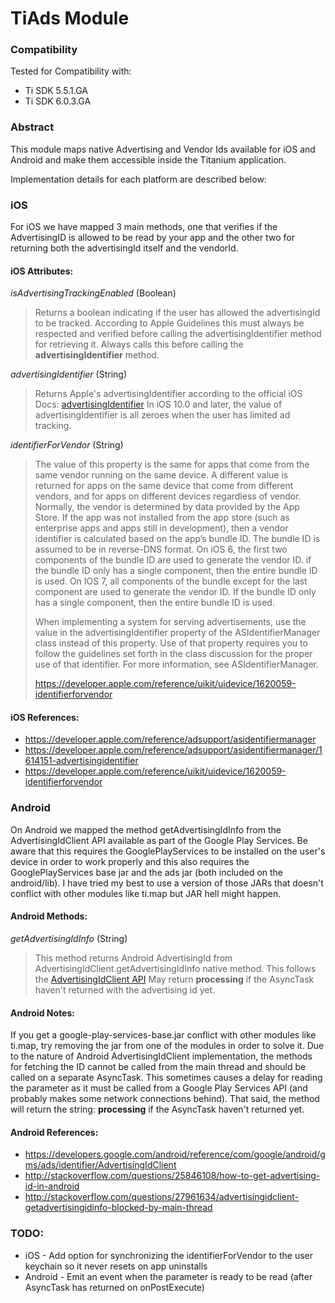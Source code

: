 # TiAds Module

### Compatibility

Tested for Compatibility with:
* Ti SDK 5.5.1.GA
* Ti SDK 6.0.3.GA

### Abstract

This module maps native Advertising and Vendor Ids available for iOS and Android and make them accessible inside the Titanium application.

Implementation details for each platform are described below:

### iOS

For iOS we have mapped 3 main methods, one that verifies if the AdvertisingID is allowed to be read by your app and the other two for returning both the advertisingId itself and the vendorId.

#### iOS Attributes:

*isAdvertisingTrackingEnabled* (Boolean)

> Returns a boolean indicating if the user has allowed the advertisingId to be tracked. According to Apple Guidelines this must always be respected and verified before calling the advertisingIdentifier method for retrieving it.
> Always calls this before calling the **advertisingIdentifier** method.

*advertisingIdentifier* (String)

> Returns Apple's advertisingIdentifier according to the official iOS Docs: [advertisingIdentifier](https://developer.apple.com/reference/adsupport/asidentifiermanager/1614151-advertisingidentifier?language=objc)
>  In iOS 10.0 and later, the value of advertising​Identifier is all zeroes when the user has limited ad tracking.

*identifierForVendor* (String)

>  The value of this property is the same for apps that come from the same vendor running on the same device. A different value is returned for apps on the same device that come from different vendors, and for apps on different devices regardless of vendor.
>  Normally, the vendor is determined by data provided by the App Store. If the app was not installed from the app store (such as enterprise apps and apps still in development), then a vendor identifier is calculated based on the app’s bundle ID. The bundle ID is assumed to be in reverse-DNS format.
>  On iOS 6, the first two components of the bundle ID are used to generate the vendor ID. if the bundle ID only has a single component, then the entire bundle ID is used.
>  On IOS 7, all components of the bundle except for the last component are used to generate the vendor ID. If the bundle ID only has a single component, then the entire bundle ID is used.
>
> When implementing a system for serving advertisements, use the value in the advertisingIdentifier property of the ASIdentifierManager class instead of this property. Use of that property requires you to follow the guidelines set forth in the class discussion for the proper use of that identifier. For more information, see ASIdentifierManager.
>
> https://developer.apple.com/reference/uikit/uidevice/1620059-identifierforvendor
>

#### iOS References:

* https://developer.apple.com/reference/adsupport/asidentifiermanager
* https://developer.apple.com/reference/adsupport/asidentifiermanager/1614151-advertisingidentifier
* https://developer.apple.com/reference/uikit/uidevice/1620059-identifierforvendor


### Android

On Android we mapped the method getAdvertisingIdInfo from the AdvertisingIdClient API available as part of the Google Play Services.
Be aware that this requires the GooglePlayServices to be installed on the user's device in order to work properly and this also requires the GooglePlayServices base jar and the ads jar (both included on the android/lib). I have tried my best to use a version of those JARs that doesn't conflict with other modules like ti.map but JAR hell might happen.

#### Android Methods:

*getAdvertisingIdInfo* (String)

> This method returns Android AdvertisingId from AdvertisingIdClient.getAdvertisingIdInfo native method. This follows the [AdvertisingIdClient API](https://developers.google.com/android/reference/com/google/android/gms/ads/identifier/AdvertisingIdClient)
> May return **processing** if the AsyncTask haven't returned with the advertising id yet.

#### Android Notes:

If you get a google-play-services-base.jar conflict with other modules like ti.map, try removing the jar from one of the modules in order to solve it.
Due to the nature of Android AdvertisingIdClient implementation, the methods for fetching the ID cannot be called from the main thread and should be called on a separate AsyncTask. This sometimes causes a delay for reading the parameter as it must be called from a Google Play Services API (and probably makes some network connections behind). That said, the method will return the string: **processing** if the AsyncTask haven't returned yet.

#### Android References:

* https://developers.google.com/android/reference/com/google/android/gms/ads/identifier/AdvertisingIdClient
* http://stackoverflow.com/questions/25846108/how-to-get-advertising-id-in-android
* http://stackoverflow.com/questions/27961634/advertisingidclient-getadvertisingidinfo-blocked-by-main-thread

### TODO:

* iOS - Add option for synchronizing the identifierForVendor to the user keychain so it never resets on app uninstalls
* Android - Emit an event when the parameter is ready to be read (after AsyncTask has returned on onPostExecute)

